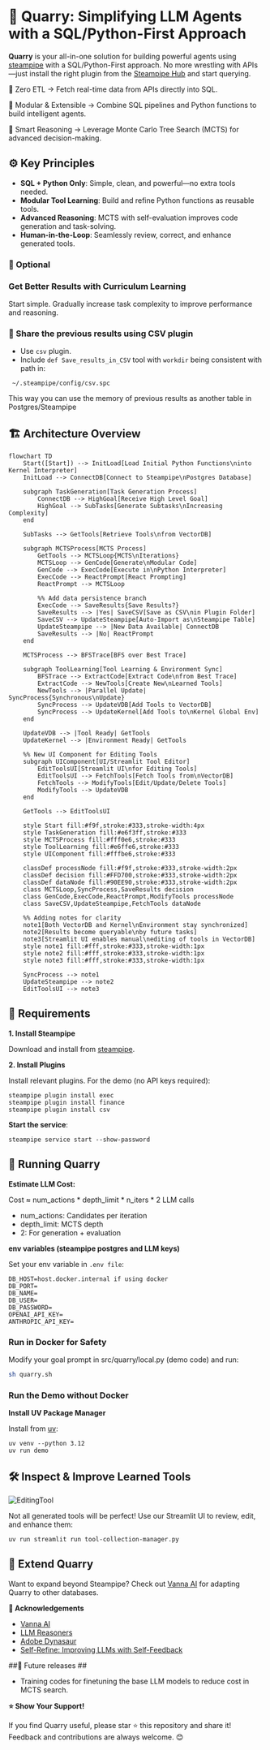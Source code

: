 # 🚀 Quarry: Simplifying LLM Agents with a SQL/Python-First Approach

**Quarry** is your all-in-one solution for building powerful agents using [steampipe](https://steampipe.io/) with a SQL/Python-First approach.
No more wrestling with APIs—just install the right plugin from the [Steampipe Hub](https://hub.steampipe.io/) and start querying.

🔎 Zero ETL → Fetch real-time data from APIs directly into SQL.

🔄 Modular & Extensible → Combine SQL pipelines and Python functions to build intelligent agents.

🧠 Smart Reasoning → Leverage Monte Carlo Tree Search (MCTS) for advanced decision-making.

## ⚙️ Key Principles
- **SQL + Python Only**: Simple, clean, and powerful—no extra tools needed.
- **Modular Tool Learning**: Build and refine Python functions as reusable tools. 
- **Advanced Reasoning**: MCTS with self-evaluation improves code generation and task-solving. 
- **Human-in-the-Loop**: Seamlessly review, correct, and enhance generated tools.

### 🌱  Optional

### Get Better Results with Curriculum Learning

Start simple. Gradually increase task complexity to improve performance and reasoning.

###  🔄 Share the previous results using CSV plugin

- Use `csv` plugin. 
- Include `def Save_results_in_CSV` tool with `workdir` being consistent with path in:

```
 ~/.steampipe/config/csv.spc
```

This way you can use the memory of previous results as another table in Postgres/Steampipe

## 🏗️ Architecture Overview

```mermaid
flowchart TD
    Start([Start]) --> InitLoad[Load Initial Python Functions\ninto Kernel Interpreter]
    InitLoad --> ConnectDB[Connect to Steampipe\nPostgres Database]
    
    subgraph TaskGeneration[Task Generation Process]
        ConnectDB --> HighGoal[Receive High Level Goal]
        HighGoal --> SubTasks[Generate Subtasks\nIncreasing Complexity]
    end
    
    SubTasks --> GetTools[Retrieve Tools\nfrom VectorDB]
    
    subgraph MCTSProcess[MCTS Process]
        GetTools --> MCTSLoop{MCTS\nIterations}
        MCTSLoop --> GenCode[Generate\nModular Code]
        GenCode --> ExecCode[Execute in\nPython Interpreter]
        ExecCode --> ReactPrompt[React Prompting]
        ReactPrompt --> MCTSLoop
        
        %% Add data persistence branch
        ExecCode --> SaveResults{Save Results?}
        SaveResults --> |Yes| SaveCSV[Save as CSV\nin Plugin Folder]
        SaveCSV --> UpdateSteampipe[Auto-Import as\nSteampipe Table]
        UpdateSteampipe --> |New Data Available| ConnectDB
        SaveResults --> |No| ReactPrompt
    end
    
    MCTSProcess --> BFSTrace[BFS over Best Trace]
    
    subgraph ToolLearning[Tool Learning & Environment Sync]
        BFSTrace --> ExtractCode[Extract Code\nfrom Best Trace]
        ExtractCode --> NewTools[Create New\nLearned Tools]
        NewTools --> |Parallel Update| SyncProcess{Synchronous\nUpdate}
        SyncProcess --> UpdateVDB[Add Tools to VectorDB]
        SyncProcess --> UpdateKernel[Add Tools to\nKernel Global Env]
    end
    
    UpdateVDB --> |Tool Ready| GetTools
    UpdateKernel --> |Environment Ready| GetTools

    %% New UI Component for Editing Tools
    subgraph UIComponent[UI/Streamlit Tool Editor]
        EditToolsUI[Streamlit UI\nfor Editing Tools]
        EditToolsUI --> FetchTools[Fetch Tools from\nVectorDB]
        FetchTools --> ModifyTools[Edit/Update/Delete Tools]
        ModifyTools --> UpdateVDB
    end

    GetTools --> EditToolsUI

    style Start fill:#f9f,stroke:#333,stroke-width:4px
    style TaskGeneration fill:#e6f3ff,stroke:#333
    style MCTSProcess fill:#fff0e6,stroke:#333
    style ToolLearning fill:#e6ffe6,stroke:#333
    style UIComponent fill:#fffbe6,stroke:#333

    classDef processNode fill:#f9f,stroke:#333,stroke-width:2px
    classDef decision fill:#FFD700,stroke:#333,stroke-width:2px
    classDef dataNode fill:#90EE90,stroke:#333,stroke-width:2px
    class MCTSLoop,SyncProcess,SaveResults decision
    class GenCode,ExecCode,ReactPrompt,ModifyTools processNode
    class SaveCSV,UpdateSteampipe,FetchTools dataNode

    %% Adding notes for clarity
    note1[Both VectorDB and Kernel\nEnvironment stay synchronized]
    note2[Results become queryable\nby future tasks]
    note3[Streamlit UI enables manual\nediting of tools in VectorDB]
    style note1 fill:#fff,stroke:#333,stroke-width:1px
    style note2 fill:#fff,stroke:#333,stroke-width:1px
    style note3 fill:#fff,stroke:#333,stroke-width:1px

    SyncProcess --> note1
    UpdateSteampipe --> note2
    EditToolsUI --> note3
```

## 🔧 Requirements

**1. Install Steampipe**

Download and install from  [steampipe](https://steampipe.io/).

**2. Install Plugins**

Install relevant plugins. For the demo (no API keys required):
```commandline
steampipe plugin install exec
steampipe plugin install finance
steampipe plugin install csv
```

**Start the service**:

`steampipe service start --show-password`

## 🚀 Running Quarry 

**Estimate LLM Cost:**

Cost ≈ num_actions * depth_limit *  n_iters * 2 LLM calls
- num_actions: Candidates per iteration 
- depth_limit: MCTS depth 
- 2: For generation + evaluation


**env variables (steampipe postgres and LLM keys)** 

Set your env variable in `.env file`:

```
DB_HOST=host.docker.internal if using docker 
DB_PORT=
DB_NAME=
DB_USER=
DB_PASSWORD=
OPENAI_API_KEY=
ANTHROPIC_API_KEY=
```

### Run in Docker for Safety

Modify your goal prompt in src/quarry/local.py (demo code) and run:

```bash
sh quarry.sh
```


### Run the Demo without Docker

**Install UV Package Manager**

Install from [uv](https://docs.astral.sh/uv/getting-started/installation/):

```commandline
uv venv --python 3.12
uv run demo
```

## 🛠️ Inspect & Improve Learned Tools
![EditingTool](assets/editing_tools.png)

Not all generated tools will be perfect!
Use our Streamlit UI to review, edit, and enhance them:

```commandline
uv run streamlit run tool-collection-manager.py
```

## 🔄 Extend Quarry

Want to expand beyond Steampipe?
Check out [Vanna AI](https://github.com/vanna-ai/vanna) for adapting Quarry to other databases.

**🙏 Acknowledgements**
   
- [Vanna AI](https://github.com/vanna-ai/vanna)
- [LLM Reasoners](https://github.com/Ber666/llm-reasoners)
- [Adobe Dynasaur](https://github.com/adobe-research/dynasaur)
- [Self-Refine: Improving LLMs with Self-Feedback](https://arxiv.org/abs/2305.16291)

##🌱 Future releases ##

- Training codes for finetuning the base LLM models to reduce cost in MCTS search.


**⭐️ Show Your Support!**

If you find Quarry useful, please star ⭐ this repository and share it!
Feedback and contributions are always welcome. 😊
